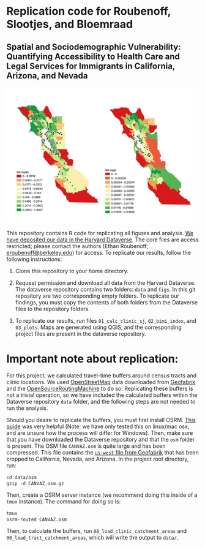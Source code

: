 # Replication code for Roubenoff, Slootjes, and Bloemraad
## Spatial and Sociodemographic Vulnerability: Quantifying Accessibility to Health Care and Legal Services for Immigrants in California, Arizona, and Nevada

![Bay Area Fig](Bay_area.png)

This repository contains R code for replicating all figures and analysis.
[We have deposited our data in the Harvard Dataverse](https://doi.org/10.7910/DVN/RCQXN1). 
The core files are access restricted; please contact the authors (Ethan Roubenoff; eroubenoff@berkeley.edu) for access.
To replicate our results, follow the following instructions:

1) Clone this repository to your home directory.

2) Request permission and download all data from the Harvard Dataverse. The dataverse repository
contains two folders: `data` and `figs`. In this git repository
are two corresponding empty folders. To replicate our findings, 
you must copy the contents of both folders from the 
Dataverse files to the repository folders. 

3) To replicate our results, run files `01_calc_clinic_sj`, `02_bimi_index`, and `03_plots`.
Maps are generated using QGIS, and the corresponding project files are present in the 
dataverse repository.

# Important note about replication:

For this project, we calculated travel-time buffers around census tracts
and clinic locations. We used [OpenStreetMap](https://www.openstreetmap.org/about) 
data downloaded from [Geofabrik](https://www.geofabrik.de/) and the [OpenSourceRoutingMachine](https://project-osrm.org/)
to do so. Replicating these buffers is not a trivial operation, so we 
have included the calculated buffers within the Dataverse repository `data` folder,
and the following steps are not needed to run the analysis.

Should you desire to replicate the buffers, you must first install OSRM. 
[This quide](https://benjaminberhault.com//post/2018/12/08/set-up-an-osrm-server-on-ubuntu.html) 
was very helpful (Note: we have only 
tested this on linux/mac osx, and are unsure how the process will differ
for Windows). Then, make sure 
that you have downloaded the Dataverse repository and that the 
`osm` folder is present. 
The OSM file `CANVAZ.osm` is quite large and has been compressed. 
This file contains the [`us-west` file from Geofabrik](http://download.geofabrik.de/north-america/us-west.html)
that has been cropped to California, Nevada, and Arizona.
In the project root directory, run: 
```
cd data/osm
gzip -d CANVAZ.osm.gz
```
Then, create a OSRM server instance
(we recommend doing this inside of a `tmux` instance).
The command for doing so is:

```
tmux 
osrm-routed CANVAZ.osm
```


Then, to calculate the buffers, run `00_load_clinic_catchment_areas` and `00_load_tract_catchment_areas`,
which will write the output to `data/`.
